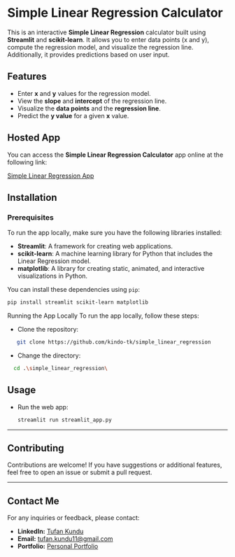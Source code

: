 # Simple Linear Regression Calculator

This is an interactive **Simple Linear Regression** calculator built using **Streamlit** and **scikit-learn**. It allows you to enter data points (x and y), compute the regression model, and visualize the regression line. Additionally, it provides predictions based on user input.

## Features
- Enter **x** and **y** values for the regression model.
- View the **slope** and **intercept** of the regression line.
- Visualize the **data points** and the **regression line**.
- Predict the **y value** for a given **x** value.

## Hosted App
You can access the **Simple Linear Regression Calculator** app online at the following link:

[Simple Linear Regression App](https://simplelinearregressionbytk.streamlit.app/)

## Installation

### Prerequisites
To run the app locally, make sure you have the following libraries installed:

- **Streamlit**: A framework for creating web applications.
- **scikit-learn**: A machine learning library for Python that includes the Linear Regression model.
- **matplotlib**: A library for creating static, animated, and interactive visualizations in Python.

You can install these dependencies using `pip`:

```bash
pip install streamlit scikit-learn matplotlib
```
Running the App Locally
To run the app locally, follow these steps:
- Clone the repository:

```bash
   git clone https://github.com/kindo-tk/simple_linear_regression
   ```
- Change the directory:
```bash
  cd .\simple_linear_regression\
```
## Usage

- Run the web app:

   ```bash
   streamlit run streamlit_app.py
   ```

---
## Contributing
Contributions are welcome! If you have suggestions or additional features, feel free to open an issue or submit a pull request.


---

## Contact Me  
For any inquiries or feedback, please contact:
- **LinkedIn:** [Tufan Kundu](https://www.linkedin.com/in/tufan-kundu-577945221/)  
- **Email:** tufan.kundu11@gmail.com
- **Portfolio:** [Personal Portfolio](https://kindo-tk.github.io/tk.github.io/)
